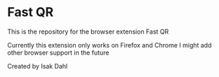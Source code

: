 # Fast QR
This is the repository for the browser extension Fast QR

Currently this extension only works on Firefox and Chrome
I might add other browser support in the future




Created by Isak Dahl
